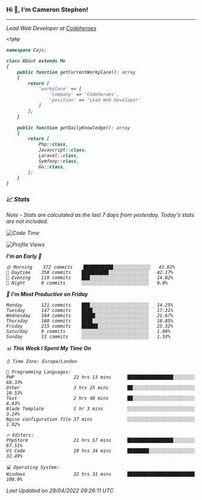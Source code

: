 ### Hi 👋, I'm Cameron Stephen!
<hr>
<p><em>Lead Web Developer at <a href="https://codeheroes.co.uk">Codeheroes</a></p>


```php
<?php

namespace Cajs;

class About extends Me
{
    public function getCurrentWorkplace(): array
    {
        return [
            'workplace' => [
                'company' => 'Codeheroes',
                'position' => 'Lead Web Developer'
            ]
        ];
    }

    public function getDailyKnowledge(): array
    {
        return [
            Php::class,
            Javascript::class,
            Laravel::class,
            Symfony::class,
            Go::class,
        ];
    }
}
```

### 📈 Stats
<p><em>Note - Stats are calculated as the last 7 days from yesterday. Today's stats are not included.</em></p>


<!--START_SECTION:waka-->
![Code Time](http://img.shields.io/badge/Code%20Time-2%2C831%20hrs%2017%20mins-blue)

![Profile Views](http://img.shields.io/badge/Profile%20Views-0-blue)

**I'm an Early 🐤** 

```text
🌞 Morning    372 commits    ███████████░░░░░░░░░░░░░░   43.82% 
🌆 Daytime    358 commits    ██████████░░░░░░░░░░░░░░░   42.17% 
🌃 Evening    119 commits    ███░░░░░░░░░░░░░░░░░░░░░░   14.02% 
🌙 Night      0 commits      ░░░░░░░░░░░░░░░░░░░░░░░░░   0.0%

```
📅 **I'm Most Productive on Friday** 

```text
Monday       121 commits    ███░░░░░░░░░░░░░░░░░░░░░░   14.25% 
Tuesday      147 commits    ████░░░░░░░░░░░░░░░░░░░░░   17.31% 
Wednesday    184 commits    █████░░░░░░░░░░░░░░░░░░░░   21.67% 
Thursday     160 commits    ████░░░░░░░░░░░░░░░░░░░░░   18.85% 
Friday       215 commits    ██████░░░░░░░░░░░░░░░░░░░   25.32% 
Saturday     9 commits      ░░░░░░░░░░░░░░░░░░░░░░░░░   1.06% 
Sunday       13 commits     ░░░░░░░░░░░░░░░░░░░░░░░░░   1.53%

```


📊 **This Week I Spent My Time On** 

```text
⌚︎ Time Zone: Europe/London

💬 Programming Languages: 
PHP                      22 hrs 13 mins      █████████████████░░░░░░░░   68.33% 
Other                    3 hrs 25 mins       ██░░░░░░░░░░░░░░░░░░░░░░░   10.53% 
Text                     2 hrs 48 mins       ██░░░░░░░░░░░░░░░░░░░░░░░   8.63% 
Blade Template           1 hr 3 mins         ░░░░░░░░░░░░░░░░░░░░░░░░░   3.24% 
Nginx configuration file 37 mins             ░░░░░░░░░░░░░░░░░░░░░░░░░   1.92%

🔥 Editors: 
PhpStorm                 21 hrs 57 mins      █████████████████░░░░░░░░   67.51% 
VS Code                  10 hrs 34 mins      ████████░░░░░░░░░░░░░░░░░   32.49%

💻 Operating System: 
Windows                  32 hrs 31 mins      █████████████████████████   100.0%

```


 Last Updated on 29/04/2022 09:26:11 UTC
<!--END_SECTION:waka-->
